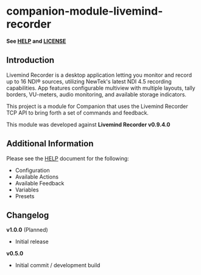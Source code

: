 # companion-module-livemind-recorder

**See [HELP](./HELP.md) and [LICENSE](./LICENSE)**

## Introduction

Livemind Recorder is a desktop application letting you monitor and record up to 16 NDI® sources, utilizing NewTek's latest NDI 4.5 recording capabilities. App features configurable multiview with multiple layouts, tally borders, VU-meters, audio monitoring, and available storage indicators.

This project is a module for Companion that uses the Livemind Recorder TCP API to bring forth a set of commands and feedback.

This module was developed against **Livemind Recorder v0.9.4.0**

## Additional Information

Please see the [HELP](/HELP.md) document for the following:

- Configuration
- Available Actions
- Available Feedback
- Variables
- Presets

## Changelog

**v1.0.0** (Planned)

- Initial release

**v0.5.0**

- Initial commit / development build
